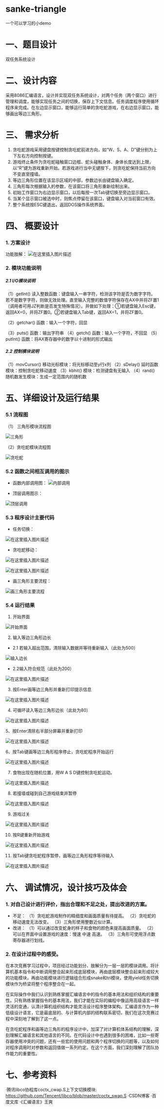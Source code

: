 
# sanke-triangle
一个可以学习的小demo

# 一、题目设计
双任务系统设计

# 二、设计内容
采用8086汇编语言，设计并实现双任务系统设计，对两个任务（两个窗口）进行管理和调度，能够实现任务之间的切换，保存上下文信息。任务调度程序使用循环程序来完成。在左边显示窗口，能够运行简单的贪吃蛇游戏，在右边显示窗口，能够画出等边三角形。
# 三、 需求分析
1. 贪吃蛇游戏采用键盘按键控制贪吃蛇前进方向，如“W、S、A、D”键分别为上下左右方向控制按键。
2. 游戏终止条件为贪吃蛇碰触窗口边框、蛇头碰触身体、身体长度达到上限，以“R”键为游戏重新开始。若游戏进行当中无键按下，则贪吃蛇保持当前方向不变直至撞墙。
3. 等边三角形位置在该显示区域的中部，参数边长由键盘输入确定。
4. 三角形每次根据输入的参数，在该窗口将三角形重新绘制出来。
5. 初始工作窗口为右边显示窗口，以后每按一次Tab键切换至旁边显示窗口。
6. 当某个显示窗口被选中时，则焦点停留在该窗口，键盘输入对当前窗口有效。
7.  整个系统按ESC键退出，返回DOS操作系统界面。

# 四、 概要设计
### 1. 方案设计
功能肢解：
    ![在这里插入图片描述](https://img-blog.csdnimg.cn/20181208203138914.png?x-oss-process=image/watermark,type_ZmFuZ3poZW5naGVpdGk,shadow_10,text_aHR0cHM6Ly9ibG9nLmNzZG4ubmV0L1dlbGtpbl9xaW5n,size_16,color_FFFFFF,t_70)

### 2. 模块功能说明

##### 2.1 I/O模块说明

（1）getInt() 读入整数函数：键盘输入一串字符，检测该字符是否为数字字符。若不是数字字符，则做无效处理。直至输入完整的数值字符保存在AX中并将ZF置1（调用者可用JZ判断是否发生特殊情况）。并做如下处理：①若键盘输入Esc键，返回AX=0，并将ZF置0。②若键盘输入Tab键，返回AX=1，并将ZF置0。

（2）getchar() 函数：输入一个字符，回显

（3）puts() 函数：输出字符串
（4）getch() 函数：输入一个字符，不回显
（5）putInt() 函数：将AX寄存器中的数字以十进制的形式输出

##### 2.2 控制模块说明
（1）movCursor() 移动光标模块：将光标移动至y行x列
（2）sDelay() 延时函数模块：控制贪吃蛇移动速度
（3）kbhit() 模块：检测键盘有无输入
（4）rand() 随机数发生模块：生成一定范围内的随机数


# 五、详细设计及运行结果
### 5.1 流程图
（1）	三角形模块流程图

 ![三角形](https://img-blog.csdnimg.cn/20181208203238605.png?x-oss-process=image/watermark,type_ZmFuZ3poZW5naGVpdGk,shadow_10,text_aHR0cHM6Ly9ibG9nLmNzZG4ubmV0L1dlbGtpbl9xaW5n,size_16,color_FFFFFF,t_70)

（2）贪吃蛇模块流程图
 
 ![贪吃蛇](https://img-blog.csdnimg.cn/20181208203310715.png?x-oss-process=image/watermark,type_ZmFuZ3poZW5naGVpdGk,shadow_10,text_aHR0cHM6Ly9ibG9nLmNzZG4ubmV0L1dlbGtpbl9xaW5n,size_16,color_FFFFFF,t_70)



### 5.2 函数之间相互调用的图示
- 函数内部调用图：
 ![内部调用](https://img-blog.csdnimg.cn/20181208203430889.png?x-oss-process=image/watermark,type_ZmFuZ3poZW5naGVpdGk,shadow_10,text_aHR0cHM6Ly9ibG9nLmNzZG4ubmV0L1dlbGtpbl9xaW5n,size_16,color_FFFFFF,t_70)

- 顶层调用图示：
 


![顶层调用](https://img-blog.csdnimg.cn/20181208203457119.png?x-oss-process=image/watermark,type_ZmFuZ3poZW5naGVpdGk,shadow_10,text_aHR0cHM6Ly9ibG9nLmNzZG4ubmV0L1dlbGtpbl9xaW5n,size_16,color_FFFFFF,t_70)







### 5.3 程序设计主要代码
- 任务切换：
 
![在这里插入图片描述](https://img-blog.csdnimg.cn/20181208203540303.png?x-oss-process=image/watermark,type_ZmFuZ3poZW5naGVpdGk,shadow_10,text_aHR0cHM6Ly9ibG9nLmNzZG4ubmV0L1dlbGtpbl9xaW5n,size_16,color_FFFFFF,t_70)











- 贪吃蛇移动：
 
 ![在这里插入图片描述](https://img-blog.csdnimg.cn/20181208203607720.png?x-oss-process=image/watermark,type_ZmFuZ3poZW5naGVpdGk,shadow_10,text_aHR0cHM6Ly9ibG9nLmNzZG4ubmV0L1dlbGtpbl9xaW5n,size_16,color_FFFFFF,t_70)

![在这里插入图片描述](https://img-blog.csdnimg.cn/20181208203629250.png?x-oss-process=image/watermark,type_ZmFuZ3poZW5naGVpdGk,shadow_10,text_aHR0cHM6Ly9ibG9nLmNzZG4ubmV0L1dlbGtpbl9xaW5n,size_16,color_FFFFFF,t_70)

- 画三角形主要流程：

 ![画三角形主要流程](https://img-blog.csdnimg.cn/20181208203704506.png?x-oss-process=image/watermark,type_ZmFuZ3poZW5naGVpdGk,shadow_10,text_aHR0cHM6Ly9ibG9nLmNzZG4ubmV0L1dlbGtpbl9xaW5n,size_16,color_FFFFFF,t_70)

### 5.4 运行结果

1. 开始界面

 ![开始界面](https://img-blog.csdnimg.cn/20181208203733801.png?x-oss-process=image/watermark,type_ZmFuZ3poZW5naGVpdGk,shadow_10,text_aHR0cHM6Ly9ibG9nLmNzZG4ubmV0L1dlbGtpbl9xaW5n,size_16,color_FFFFFF,t_70)

2. 输入等边三角形边长
- 2.1 若输入超出范围，清除输入数据并等待重新输入（此处为500）
 
![输入边长](https://img-blog.csdnimg.cn/20181208203808652.png?x-oss-process=image/watermark,type_ZmFuZ3poZW5naGVpdGk,shadow_10,text_aHR0cHM6Ly9ibG9nLmNzZG4ubmV0L1dlbGtpbl9xaW5n,size_16,color_FFFFFF,t_70)













- 2.2输入符合规范（此处为200）
 
![在这里插入图片描述](https://img-blog.csdnimg.cn/20181208203924768.png?x-oss-process=image/watermark,type_ZmFuZ3poZW5naGVpdGk,shadow_10,text_aHR0cHM6Ly9ibG9nLmNzZG4ubmV0L1dlbGtpbl9xaW5n,size_16,color_FFFFFF,t_70)

3. 按Enter画等边三角形并重新打印提示信息
 


![在这里插入图片描述](https://img-blog.csdnimg.cn/20181208203941453.png?x-oss-process=image/watermark,type_ZmFuZ3poZW5naGVpdGk,shadow_10,text_aHR0cHM6Ly9ibG9nLmNzZG4ubmV0L1dlbGtpbl9xaW5n,size_16,color_FFFFFF,t_70)













4. 可循环读入等边三角形边长（此处为80）

 ![在这里插入图片描述](https://img-blog.csdnimg.cn/20181208204020273.png?x-oss-process=image/watermark,type_ZmFuZ3poZW5naGVpdGk,shadow_10,text_aHR0cHM6Ly9ibG9nLmNzZG4ubmV0L1dlbGtpbl9xaW5n,size_16,color_FFFFFF,t_70)

5、按Enter清除右半部分屏幕并重新打印
 




![在这里插入图片描述](https://img-blog.csdnimg.cn/2018120820410187.png?x-oss-process=image/watermark,type_ZmFuZ3poZW5naGVpdGk,shadow_10,text_aHR0cHM6Ly9ibG9nLmNzZG4ubmV0L1dlbGtpbl9xaW5n,size_16,color_FFFFFF,t_70)












6、按Tab键画等边三角形程序停止，贪吃蛇程序开始运行
 
 ![在这里插入图片描述](https://img-blog.csdnimg.cn/20181208204125513.png?x-oss-process=image/watermark,type_ZmFuZ3poZW5naGVpdGk,shadow_10,text_aHR0cHM6Ly9ibG9nLmNzZG4ubmV0L1dlbGtpbl9xaW5n,size_16,color_FFFFFF,t_70)

7. 食物出现在随机位置，用W A S D键控制贪吃蛇运动。
 
 ![在这里插入图片描述](https://img-blog.csdnimg.cn/20181208204227658.png?x-oss-process=image/watermark,type_ZmFuZ3poZW5naGVpdGk,shadow_10,text_aHR0cHM6Ly9ibG9nLmNzZG4ubmV0L1dlbGtpbl9xaW5n,size_16,color_FFFFFF,t_70)

8. 若撞墙或碰到自己游戏结束并暂停
 
 ![在这里插入图片描述](https://img-blog.csdnimg.cn/20181208204245929.png?x-oss-process=image/watermark,type_ZmFuZ3poZW5naGVpdGk,shadow_10,text_aHR0cHM6Ly9ibG9nLmNzZG4ubmV0L1dlbGtpbl9xaW5n,size_16,color_FFFFFF,t_70)

9. 游戏过关
 
 ![在这里插入图片描述](https://img-blog.csdnimg.cn/20181208204317809.png?x-oss-process=image/watermark,type_ZmFuZ3poZW5naGVpdGk,shadow_10,text_aHR0cHM6Ly9ibG9nLmNzZG4ubmV0L1dlbGtpbl9xaW5n,size_16,color_FFFFFF,t_70)
 
10. 按R键重新开始游戏
 
![在这里插入图片描述](https://img-blog.csdnimg.cn/20181208204336475.png?x-oss-process=image/watermark,type_ZmFuZ3poZW5naGVpdGk,shadow_10,text_aHR0cHM6Ly9ibG9nLmNzZG4ubmV0L1dlbGtpbl9xaW5n,size_16,color_FFFFFF,t_70)

11. 按Tab键贪吃蛇程序暂停，画等边三角形程序等待输入
 
![在这里插入图片描述](https://img-blog.csdnimg.cn/20181208204352492.png?x-oss-process=image/watermark,type_ZmFuZ3poZW5naGVpdGk,shadow_10,text_aHR0cHM6Ly9ibG9nLmNzZG4ubmV0L1dlbGtpbl9xaW5n,size_16,color_FFFFFF,t_70)

# 六、 调试情况，设计技巧及体会

### 1. 对自己设计进行评价，指出合理和不足之处，提出改进的方案。
- 不足：
（1）贪吃蛇游戏制作的精细度和画面质量有待提高。
（2）贪吃蛇的移动速度无法改变。
（3）三角形使用整数近似计算。
- 改进：
（1）可以通过改变蛇身的样子和食物的颜色来提高画面质量。
（2）可以在界面中设置游戏的速度：慢速 中速 高速。
（3）三角形可使用浮点数寄存器进行划线。
### 2. 在设计过程中的感受。
在本次竞赛学习过程中，项目经过功能划分、肢解分为一层一层的模块调用。将计算机基本指令和中断调用整合起来形成底层模块，再由底层模块整合起来形成较大的功能模块，再由功能模块进行逻辑组合形成snake和tri模块，使用yield任务切换模块作为桥梁将整个程序整合在一起。

在实际操作中我们认识到熟练掌握汇编语言中的指令的基本用法和组织结构的重要性。只有熟练掌握指令的基本用法，我们才能在实际的编程中像运用高级语言一样灵活的变通，认清计算机组织结构才能灵活设计程序整体架构。汇编语言作为一种低级设计语言，它是最底层的、与计算机内部的结构联系密切，我们在这次竞赛过程中深刻地了解到了这一点。

在贪吃蛇程序和画等边三角形的程序设计中，加深了对计算机体系结构的理解，深刻理解汇编语言和其他语言的不同。在代码设计中也遇到很多的困难，比如一些寄存器使用冲突的问题，还有一些宏的使用问题和两个程序切换的问题等，以及如何对程序调用时对参数和返回值做一系列约定。在这个方面，我们深刻理解了团队协作能力的重要性。

# 七、参考资料
·腾讯libco协程库coctx_cwap.S上下文切换模块:
https://github.com/Tencent/libco/blob/master/coctx_swap.S
·CSDN博客
·百度文库
·《汇编语言》王爽

















